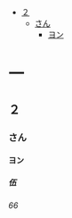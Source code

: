 <!-- TOC depthFrom:2 depthTo:4 withLinks:1 updateOnSave:1 orderedList:0 -->

- [２](#２)
	- [さん](#さん)
		- [ヨン](#ヨン)

<!-- /TOC -->
# 一
## ２
### さん
#### ヨン
##### 伍
###### 66
